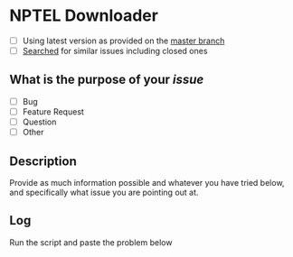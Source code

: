 # NPTEL Downloader

- [ ] Using latest version as provided on the [master branch](https://github.com/dewanshrawat15/nptel-downloader/tree/master)
- [ ] [Searched](https://github.com/dewanshrawat15/nptel-downloader/issues?utf8=%E2%9C%93&q=is%3Aissue) for similar issues including closed ones

## What is the purpose of your *issue*
- [ ] Bug
- [ ] Feature Request
- [ ] Question
- [ ] Other

## Description
Provide as much information possible and whatever you have tried below, and specifically what issue you are pointing out at.

## Log
Run the script and paste the problem below
